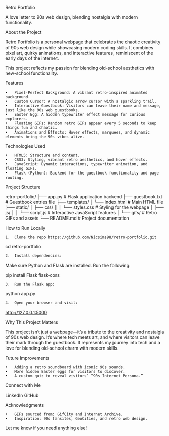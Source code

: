 Retro Portfolio

A love letter to 90s web design, blending nostalgia with modern functionality.

About the Project

Retro Portfolio is a personal webpage that celebrates the chaotic creativity of 90s web design while showcasing modern coding skills. It combines pixel art, quirky animations, and interactive features, reminiscent of the early days of the internet.

This project reflects my passion for blending old-school aesthetics with new-school functionality.

Features

	•	Pixel-Perfect Background: A vibrant retro-inspired animated background.
	•	Custom Cursor: A nostalgic arrow cursor with a sparkling trail.
	•	Interactive Guestbook: Visitors can leave their name and message, just like the 90s web guestbooks.
	•	Easter Egg: A hidden typewriter effect message for curious explorers.
	•	Floating GIFs: Random retro GIFs appear every 5 seconds to keep things fun and chaotic.
	•	Animations and Effects: Hover effects, marquees, and dynamic elements bring the 90s vibes alive.

Technologies Used

	•	HTML5: Structure and content.
	•	CSS3: Styling, vibrant retro aesthetics, and hover effects.
	•	JavaScript: Dynamic interactions, typewriter animation, and floating GIFs.
	•	Flask (Python): Backend for the guestbook functionality and page routing.

Project Structure

retro-portfolio/
├── app.py                    # Flask application backend
├── guestbook.txt             # Guestbook entries file
├── templates/
│   └── index.html            # Main HTML file
├── static/
│   ├── css/
│   │   └── styles.css        # Styling for the webpage
│   ├── js/
│   │   └── script.js         # Interactive JavaScript features
│   └── gifs/                 # Retro GIFs and assets
└── README.md                 # Project documentation

How to Run Locally

	1.	Clone the repo https://github.com/Nicsims98/retro-portfolio.git
cd retro-portfolio




	2.	Install dependencies:
Make sure Python and Flask are installed. Run the following:

pip install Flask flask-cors


	3.	Run the Flask app:

python app.py


	4.	Open your browser and visit:

http://127.0.0.1:5000



Why This Project Matters

This project isn’t just a webpage—it’s a tribute to the creativity and nostalgia of 90s web design. It’s where tech meets art, and where visitors can leave their mark through the guestbook. It represents my journey into tech and a love for blending old-school charm with modern skills.

Future Improvements

	•	Adding a retro soundboard with iconic 90s sounds.
	•	More hidden Easter eggs for visitors to discover.
	•	A custom quiz to reveal visitors’ “90s Internet Persona.”

Connect with Me

LinkedIn
GitHub

Acknowledgments

	•	GIFs sourced from: GifCity and Internet Archive.
	•	Inspiration: 90s fansites, GeoCities, and retro web design.

Let me know if you need anything else!